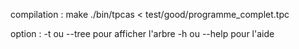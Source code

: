 compilation :
  make
  ./bin/tpcas < test/good/programme_complet.tpc 

option : -t ou --tree pour afficher l'arbre
         -h ou --help pour l'aide
